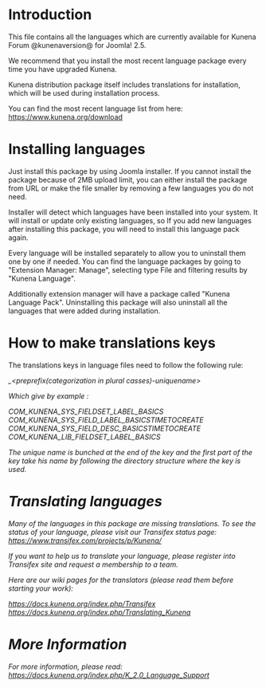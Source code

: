 Introduction
============

This file contains all the languages which are currently available for Kunena Forum @kunenaversion@ for Joomla! 2.5.

We recommend that you install the most recent language package every time you have upgraded Kunena.

Kunena distribution package itself includes translations for installation, which will be used during installation process.

You can find the most recent language list from here:
https://www.kunena.org/download

Installing languages
====================

Just install this package by using Joomla installer. If you cannot install the package because of 2MB upload limit, you can either
install the package from URL or make the file smaller by removing a few languages you do not need.

Installer will detect which languages have been installed into your system. It will install or update only existing languages,
so If you add new languages after installing this package, you will need to install this language pack again.

Every language will be installed separately to allow you to uninstall them one by one if needed. You can find the language
packages by going to "Extension Manager: Manage", selecting type File and filtering results by "Kunena Language".

Additionally extension manager will have a package called "Kunena Language Pack". Uninstalling this package will also uninstall
all the languages that were added during installation.

How to make translations keys
=====================

The translations keys in language files need to follow the following rule:

<package-type>_<package-name>_<lang-type>_<object>_<atribute-in-object>_<preprefix(categorization in plural casses)-uniquename>

Which give by example :

COM_KUNENA_SYS_FIELDSET_LABEL_BASICS
COM_KUNENA_SYS_FIELD_LABEL_BASICSTIMETOCREATE
COM_KUNENA_SYS_FIELD_DESC_BASICSTIMETOCREATE
COM_KUNENA_LIB_FIELDSET_LABEL_BASICS

The unique name is bunched at the end of the key and the first part of the key take his name by following the directory structure
where the key is used.

Translating languages
=====================

Many of the languages in this package are missing translations. To see the status of your language, please visit our Transifex status page:
https://www.transifex.com/projects/p/Kunena/

If you want to help us to translate your language, please register into Transifex site and request a membership to a team.

Here are our wiki pages for the translators (please read them before starting your work):

https://docs.kunena.org/index.php/Transifex
https://docs.kunena.org/index.php/Translating_Kunena

More Information
================

For more information, please read:
https://docs.kunena.org/index.php/K_2.0_Language_Support
